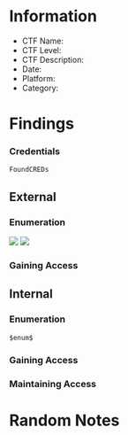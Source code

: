 # Information
- CTF Name: 
- CTF Level:
- CTF Description: 
- Date: 
- Platform: 
- Category: 

# Findings
### Credentials
`FoundCREDs`
## External
### Enumeration
![](https://i.imgur.com/NH8w08T.png)
![](https://i.imgur.com/vHkLYm1.png)


### Gaining Access


## Internal
### Enumeration
`$enum$`

### Gaining Access


### Maintaining Access


# Random Notes